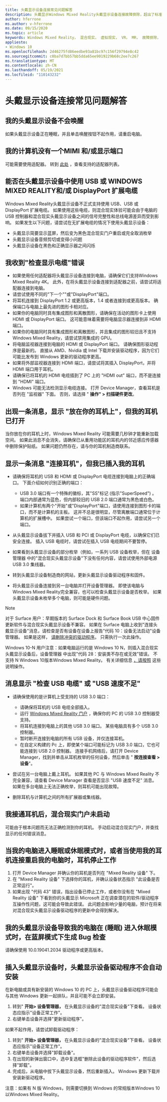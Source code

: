 ```yaml
---
title: 头戴显示设备连接常见问题解答
description: 头戴显示Windows Mixed Reality头戴显示设备连接故障排除，超出了标准使用者支持文档。
author: hferrone
ms.author: v-hferrone
ms.date: 09/15/2020
ms.topic: article
keywords: Windows Mixed Reality， 混合现实， 虚拟现实， VR， MR， 故障排除， 错误， 帮助， 支持， 头戴显示设备
appliesto:
- Windows 10
ms.openlocfilehash: 2d46275fd86eedbe93a81bc97c156f29794e8c42
ms.sourcegitcommit: c0ba7d7bb57bb5dda65ee9019229b68c2ee7c267
ms.translationtype: MT
ms.contentlocale: zh-CN
ms.lasthandoff: 05/19/2021
ms.locfileid: "110143232"
---
```

# <a name="headset-connectivity-faqs"></a>头戴显示设备连接常见问题解答

## <a name="my-headset-will-not-wake-up"></a>我的头戴显示设备不会唤醒

如果头戴显示设备正在睡眠，并且单击唤醒按钮不起作用，请重启电脑。

## <a name="my-computer-does-not-have-an-hdmi-andor-display-port"></a>我的计算机没有一个MIMI 和/或显示端口

可能需要使用适配器。 转到 [此处](recommended-adapters-for-windows-mixed-reality-capable-pcs.md) ，查看支持的适配器列表。

## <a name="can-i-use-usb-or-hdmi-andor-displayport-extension-cables-with-windows-mixed-reality-headsets"></a>能否在头戴显示设备中使用 USB 或 WINDOWS MIXED REALITY和/或 DisplayPort 扩展电缆

Windows Mixed Reality头戴显示设备不正式支持使用 USB、USB 或 DisplayPort 扩展电缆。 如果使用这些电缆，则混合现实体验可能会由于电脑的 USB 控制器和混合现实头戴显示设备之间的信号完整性和总线电源差异而受到影响。 如果发生以下问题，请尝试在无扩展电缆的情况下使用头戴显示设备：

* 头戴显示简要显示蓝屏，然后变为黑色混合现实门户重启或完全取消枚举
* 头戴显示设备音频剪切或变得小问题
* 头戴显示设备在黑色和正确显示器之间闪烁

## <a name="i-am-getting-a-check-your-display-cable-error"></a>我收到"检查显示电缆"错误

* 如果使用任何适配器将头戴显示设备连接到电脑，请确保它们支持Windows Mixed Reality 4K。 此外，在将头戴显示设备连接到适配器之前，请尝试将适配器连接到电脑。
* 请尝试使用不同的"下一个""或"DisplayPort"端口。
* 将耳机连接到 DisplayPort 1.2 或更高版本，1.4 或者连接到或更高版本。 确保端口与电脑上最先进的图形卡相对应。
* 如果你的电脑同时具有集成图形和离散图形，请确保在活动的图形卡上使用 HDMI 或 DisplayPort 端口。 这可能意味着需要将电脑显示器连接到非 HDMI 端口。
* 如果你的电脑同时具有集成图形和离散图形，并且集成的图形较旧且不支持 Windows Mixed Reality，请尝试禁用集成的 GPU。
* 将电脑监视器连接到电脑的 HDMI 或 DisplayPort 端口。 请确保图形驱动程序是最新的。 直接从 AMD、Nvidia 或 Intel 下载并安装驱动程序，因为它们可能比发布到 Windows 更新的驱动程序更高。
* 如果将外部监视器连接到 HDMI 端口，请尝试将其插入 DisplayPort，并将 HDMI 端口用于耳机。
* 请确保已将耳机的 HDMI 电缆插到了 PC 上的 "HDMI out" 端口，而不是连接到 "HDMI" 端口。
* Windows 可能无法检测显示电缆连接。 打开 Device Manager，查看耳机是否列在 "监视器" 下面。 否则，请选择 " **操作" > 扫描硬件更改**。

## <a name="a-message-says-put-on-your-headset-but-i-have-my-headset-on"></a>出现一条消息，显示 "放在你的耳机上"，但我的耳机已打开

当你放在你的耳机上时，Windows Mixed Reality 可能需要几秒钟才能重新加载空间。 如果此消息不会消失，请确保已从重用功能区的耳机内的邻近感应传感器中删除保护贴纸。 如果问题仍然存在，请与你的耳机制造商联系。

## <a name="a-message-says-connect-your-headset-but-ive-plugged-in-my-headset"></a>显示一条消息 "连接耳机"，但我已插入我的耳机

- 请确保将耳机的 USB 和 HDMI 或 DisplayPort 电缆连接到电脑上的正确端口。 下面介绍如何识别正确的端口：

    - USB 3.0 端口有一个特殊的徽标，其"SS"标记 (指示"SuperSpeed") 。 端口内部通常为蓝色，但内部较旧的 USB 2.0 端口通常为黑色或白色。
    - 如果计算机有两个"开始"或"DisplayPort"端口，请使用连接到图形卡的端口，而不是计算机的主板。 这并不总是很明显，尽管离散端口通常位于计算机的扩展槽中。 如果尝试一个端口，但该端口不起作用，请尝试另一个端口。

- 从头戴显示设备拔下并插入 USB 和 PCI 或 DisplayPort 电缆，以确保它们已安全连接。 插入 USB 电缆时，请尝试在插入 USB 电缆期间不要暂停。
- 如果看到头戴显示设备的部分枚举（例如，一系列 USB 设备枚举，但在 设备管理器 中的"混合现实头戴显示设备"下没有任何内容，请尝试使用外部电源 USB 3.0 集线器。
- 转到头戴显示设备制造商的网站，更新头戴显示设备驱动程序和固件。
- 将头戴显示设备连接到另一台电脑并打开设备管理器。 即使该电脑与 Windows Mixed Reality完全兼容，也可以检查头戴显示设备是否枚举。 如果头戴显示设备未枚举多个电脑，则可能是硬件问题。

> [!NOTE]
> 对于 Surface 用户：早期版本的 Surface Dock 和 Surface Book USB 中心固件更新软件与混合现实头戴显示设备不兼容。 如果在 Surface 电脑上收到"连接头戴显示设备"消息，请检查是否有设备在设备上报告"代码 10：设备无法启动"设备管理器。 如果是这样， [请删除冲突的驱动程序](https://support.microsoft.com/en-us/help/4032123/kinect-sensor-is-not-recognized-on-a-surface-book)。 只需执行一次此操作。

Windows 10-N 用户注意：如果电脑运行的是 Windows 10 N，则插入混合现实头戴显示设备后，设备管理器 中出现"代码 28：安装类不存在或无效"错误。 不支持 N Windows 10版本Windows Mixed Reality。 有关详细信息 [，请按照](headset-display.md#im-getting-a-the-install-class-is-not-present-or-is-invalid-error-in-device-manager) 这些说明操作。

## <a name="a-message-says-check-your-usb-cable-or-insufficient-usb-speed"></a>消息显示 "检查 USB 电缆" 或 "USB 速度不足"

* 请确保使用的是计算机上受支持的 USB 3.0 端口：

    * 请确保将耳机的 USB 电缆全部插入。
    * 运行 [Windows Mixed Reality 门户](install-windows-mixed-reality.md#launch-mixed-reality-portal) ，确保你的 PC 的 USB 3.0 控制器受支持。
    * 将耳机连接到电脑上的其他 USB 3.0 端口。 某些电脑具有多个 USB 3.0 控制器。
    * 暂时断开连接到电脑的所有 USB 设备，并仅连接耳机。
    * 在自定义构建的 Pc 上，即使某个端口可能标记为 USB 3.0 端口，它也可能连接到 USB 2.0 控制器。 连接手机网络后，请打开 Device Manager，找到并单击从耳机枚举的任何设备，然后单击 " **按连接查看 > 设备**"。
* 尝试在另一台电脑上戴上耳机。 如果其他 PC 与 Windows Mixed Reality 不完全兼容，请查看 Device Manager 查看是否显示 "USB 速度不足" 消息。 如果在多台电脑上无法正确枚举，则耳机可能出现故障。
* 删除耳机与计算机之间的所有扩展器或集线器。

## <a name="the-mixed-reality-portal-did-not-launch-after-i-plugged-in-my-headset"></a>我接通耳机后，混合现实门户未启动

可能由于根本问题而无法正确检测到你的耳机。 手动启动混合现实门户，并查找显示的任何错误消息。

## <a name="my-headset-stopped-working-when-my-pc-goes-into-sleep-or-hibernation-mode-or-when-restarting-my-pc-with-my-headset-attached"></a>当我的电脑进入睡眠或休眠模式时，或者当使用我的耳机连接重启我的电脑时，耳机停止工作

1. 打开 Device Manager 并确认你的耳机是否列在 "Mixed Reality 设备" 下。
2. 在 "Mixed Reality 设备" 下选择你的耳机，并确认设备状态指示 "此设备是否正常运行"。
3. 如果出现 "代码 43" 错误，指出设备已停止工作，或者你没有在 "Mixed Reality 设备" 下看到你的头戴显示 Microsoft 正在调查潜在的软件/驱动程序互操作性问题，这可能会导致此错误。 此问题会影响少量的电脑，预计在将来对混合现实头戴显示设备驱动程序的更新中会得到解决。

## <a name="my-headset-causes-my-pc-to-generate-a-bug-check-blue-screen-when-i-put-my-pc-to-sleep-or-when-it-is-in-hibernation-mode"></a>我的头戴显示设备导致我的电脑在 (睡眠) 进入休眠模式时，在蓝屏模式下生成 Bug 检查

请确保使用 10.0.19041.2034 驱动程序或更高版本。

## <a name="the-headset-driver-did-not-install-automatically-when-i-plugged-in-the-headset"></a>插入头戴显示设备时，头戴显示设备驱动程序不会自动安装

在新电脑或具有新安装的 Windows 10 的 PC 上，头戴显示设备驱动程序可能会与其他 Windows 更新一起排队，并且可能不会立即安装。

1. 转到" **开始> 设备管理器，** 在头戴显示设备的"混合现实设备"下查看。 设备状态应指示"设备正常工作"。
2. 右键单击设备并选择"更新驱动程序"。

如果不起作用，请尝试卸载驱动程序：

1. 转到" **开始> 设备管理器，** 在头戴显示设备的"混合现实设备"下查看。 设备状态应指示"设备正常工作"。
2. 右键单击设备并选择"卸载设备"。
3. 在出现的新弹出窗口中，选中复选框"删除此设备的驱动程序软件"，然后选择"卸载"。
4. 完成后，从电脑中拔下头戴显示设备，然后重新插入。 Windows 更新下载并安装新驱动程序。

注意：如果有 N 版 Windows，则需要切换到 Windows 的常规版本Windows 10以Windows Mixed Reality。